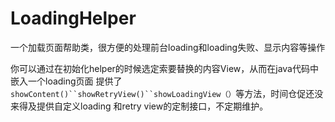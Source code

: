 # LoadingHelper
一个加载页面帮助类，很方便的处理前台loading和loading失败、显示内容等操作

你可以通过在初始化helper的时候选定索要替换的内容View，从而在java代码中嵌入一个loading页面
提供了`showContent()``showRetryView()``showLoadingView（）`等方法，时间仓促还没来得及提供自定义loading 和retry view的定制接口，不定期维护。
